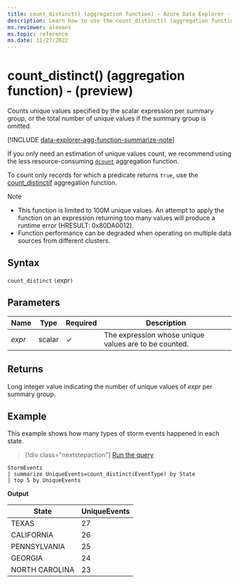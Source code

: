 ```yaml
---
title: count_distinct() (aggregation function) - Azure Data Explorer - (preview)
description: Learn how to use the count_distinct() (aggregation function) to count unique values specified by a scalar expression per summary group.
ms.reviewer: alexans
ms.topic: reference
ms.date: 11/27/2022
---
```

# count_distinct() (aggregation function) - (preview)

Counts unique values specified by the scalar expression per summary group, or the total number of unique values if the summary group is omitted.

[!INCLUDE [data-explorer-agg-function-summarize-note](../../includes/data-explorer-agg-function-summarize-note.md)]

If you only need an estimation of unique values count, we recommend using the less resource-consuming [`dcount`](dcount-aggfunction.md) aggregation function.

To count only records for which a predicate returns `true`, use the [count_distinctif](count-distinctif-aggfunction.md) aggregation function.

> [!NOTE]
> * This function is limited to 100M unique values. An attempt to apply the function on an expression returning too many values will produce a runtime error (HRESULT: 0x80DA0012).
> * Function performance can be degraded when operating on multiple data sources from different clusters.

## Syntax

`count_distinct` `(`*expr*`)`

## Parameters

| Name | Type | Required | Description |
|--|--|--|--|
| *expr*| scalar | &check; | The expression whose unique values are to be counted. |

## Returns

Long integer value indicating the number of unique values of *expr* per summary group.

## Example

This example shows how many types of storm events happened in each state.

> [!div class="nextstepaction"]
> <a href="https://dataexplorer.azure.com/clusters/help/databases/Samples?query=H4sIAAAAAAAAAwsuyS/KdS1LzSsp5qpRKC7NzU0syqxKVQjNyywsTYVI2Cbnl+aVxKdkFpdk5iWXaIBFQyoLUjUVkioVgksSS1KBekvyCxRMQQLIWgE/wdUFXwAAAA==" target="_blank">Run the query</a>

```kusto
StormEvents
| summarize UniqueEvents=count_distinct(EventType) by State
| top 5 by UniqueEvents
```

**Output**

| State                | UniqueEvents  |
| -------------------- | ------------- |
| TEXAS                | 27            |
| CALIFORNIA           | 26            |
| PENNSYLVANIA         | 25            |
| GEORGIA              | 24            |
| NORTH CAROLINA       | 23            |
